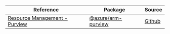 | Reference | Package | Source |
|---|---|---|
|[Resource Management - Purview](arm-purview-readme)|[@azure/arm-purview](https://www.npmjs.com/package/@azure/arm-purview)|[Github](https://github.com/Azure/azure-sdk-for-js/blob/main/sdk/purview/arm-purview)|
